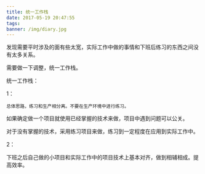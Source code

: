 ```yaml
---
title: 统一工作栈
date: 2017-05-19 20:47:55
tags:
banner: /img/diary.jpg
---
```


发现需要平时涉及的面有些太宽，实际工作中做的事情和下班后练习的东西之间没有太多关系。

需要做一下调整，统一工作栈。

统一工作栈：

1：

    总体思路，练习和生产相分离。不要在生产环境中进行练习。

如果确定做一个项目就使用已经掌握的技术来做，项目中遇到问题可以公关。

对于没有掌握的技术，采用练习项目来做，练习到一定程度在应用到实际工作中。

2：
 
   下班之后自己做的小项目和实际工作中的项目技术上基本对齐，做到相辅相成。提高效率。